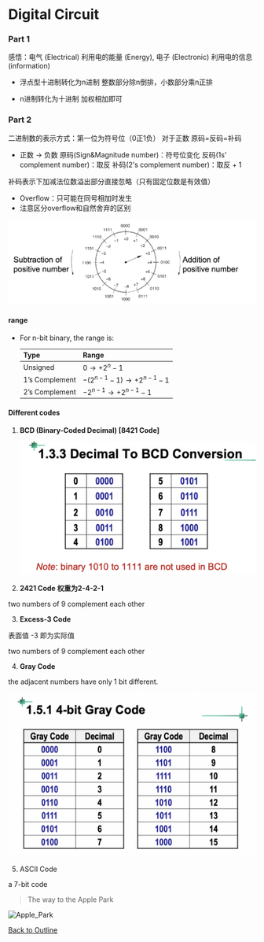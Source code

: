 # Digital Circuit
### Part 1

感悟：电气 (Electrical) 利用电的能量 (Energy), 电子 (Electronic) 利用电的信息 (information)

- 浮点型十进制转化为n进制
整数部分除n倒排，小数部分乘n正排

- n进制转化为十进制
加权相加即可

### Part 2

二进制数的表示方式：第一位为符号位（0正1负）
对于正数 原码=反码=补码

- 正数 -> 负数
原码(Sign&Magnitude number)：符号位变化
反码(1s’ complement number)：取反
补码(2’s complement number)：取反 + 1

补码表示下加减法位数溢出部分直接忽略（只有固定位数是有效值）

- Overflow：只可能在同号相加时发生
- 注意区分overflow和自然舍弃的区别

![clock_view_of_addition](img/class1/clock_view_of_addition.png)

#### range

- For n-bit binary, the range is:
  
  | Type           | Range                             |
  | -------------- | --------------------------------- |
  | Unsigned       | $0 \to +2^n - 1$                  |
  | 1’s Complement | $−(2^{n-1} − 1) \to +2^{n-1} − 1$ |
  | 2’s Complement | $−2^{n-1} \to +2^{n-1} − 1$       |
  



#### Different codes

1. **BCD (Binary-Coded Decimal) [8421 Code]**

   ![decimal2bcd](img/class1/decimal2bcd.png)

2. **2421 Code 权重为2-4-2-1**

two numbers of 9 complement each other

3. **Excess-3 Code**

表面值 -3 即为实际值

two numbers of 9 complement each other

4. **Gray Code**

the adjacent numbers have only 1 bit different.

![4bit_gray_code](img/class1/4bit_gray_code.png)

5. ASCII Code 

a 7-bit code



> The way to the Apple Park

![Apple_Park](img/class1/Apple_Park.png)

[Back to Outline](outline.md)
